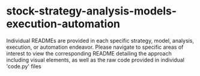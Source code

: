 # stock-strategy-analysis-models-execution-automation


Individual READMEs are provided in each specific strategy, model, analysis, execution, or automation endeavor. Please navigate to specific areas of interest to view the corresponding README detailing the approach including visual elements, as well as the raw code provided in individual 'code.py' files 
